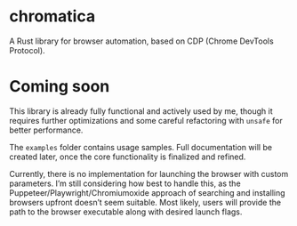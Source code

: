 # chromatica
A Rust library for browser automation, based on CDP (Chrome DevTools Protocol).

# Coming soon
This library is already fully functional and actively used by me, though it requires further optimizations and some careful refactoring with `unsafe` for better performance.

The `examples` folder contains usage samples. Full documentation will be created later, once the core functionality is finalized and refined.

Currently, there is no implementation for launching the browser with custom parameters. I’m still considering how best to handle this, as the Puppeteer/Playwright/Chromiumoxide approach of searching and installing browsers upfront doesn’t seem suitable. Most likely, users will provide the path to the browser executable along with desired launch flags.
